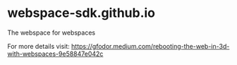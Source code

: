 # webspace-sdk.github.io
The webspace for webspaces

For more details visit:
https://gfodor.medium.com/rebooting-the-web-in-3d-with-webspaces-9e58847e042c
